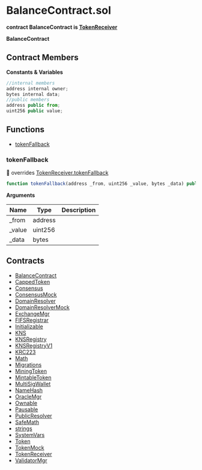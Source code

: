 ﻿# BalanceContract.sol

**contract BalanceContract is [TokenReceiver](TokenReceiver.md)**

**BalanceContract**

## Contract Members
**Constants & Variables**

```js
//internal members
address internal owner;
bytes internal data;
//public members
address public from;
uint256 public value;
```

## Functions

- [tokenFallback](#tokenfallback)

### tokenFallback

:small_red_triangle: overrides [TokenReceiver.tokenFallback](TokenReceiver.md#tokenfallback)

```js
function tokenFallback(address _from, uint256 _value, bytes _data) public
```

**Arguments**

| Name        | Type           | Description  |
| ------------- |------------- | -----|
| _from | address |  | 
| _value | uint256 |  | 
| _data | bytes |  | 

## Contracts

- [BalanceContract](BalanceContract.md)
- [CappedToken](CappedToken.md)
- [Consensus](Consensus.md)
- [ConsensusMock](ConsensusMock.md)
- [DomainResolver](DomainResolver.md)
- [DomainResolverMock](DomainResolverMock.md)
- [ExchangeMgr](ExchangeMgr.md)
- [FIFSRegistrar](FIFSRegistrar.md)
- [Initializable](Initializable.md)
- [KNS](KNS.md)
- [KNSRegistry](KNSRegistry.md)
- [KNSRegistryV1](KNSRegistryV1.md)
- [KRC223](KRC223.md)
- [Math](Math.md)
- [Migrations](Migrations.md)
- [MiningToken](MiningToken.md)
- [MintableToken](MintableToken.md)
- [MultiSigWallet](MultiSigWallet.md)
- [NameHash](NameHash.md)
- [OracleMgr](OracleMgr.md)
- [Ownable](Ownable.md)
- [Pausable](Pausable.md)
- [PublicResolver](PublicResolver.md)
- [SafeMath](SafeMath.md)
- [strings](strings.md)
- [SystemVars](SystemVars.md)
- [Token](Token.md)
- [TokenMock](TokenMock.md)
- [TokenReceiver](TokenReceiver.md)
- [ValidatorMgr](ValidatorMgr.md)
